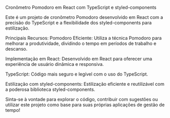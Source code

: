 Cronômetro Pomodoro em React com TypeScript e styled-components

Este é um projeto de cronômetro Pomodoro desenvolvido em React com a precisão do TypeScript e a flexibilidade dos styled-components para estilização.

Principais Recursos:
Pomodoro Eficiente: Utiliza a técnica Pomodoro para melhorar a produtividade, dividindo o tempo em períodos de trabalho e descanso.

Implementação em React: Desenvolvido em React para oferecer uma experiência de usuário dinâmica e responsiva.

TypeScript: Código mais seguro e legível com o uso do TypeScript.

Estilização com styled-components: Estilização eficiente e reutilizável com a poderosa biblioteca styled-components.

Sinta-se à vontade para explorar o código, contribuir com sugestões ou utilizar este projeto como base para suas próprias aplicações de gestão de tempo!
